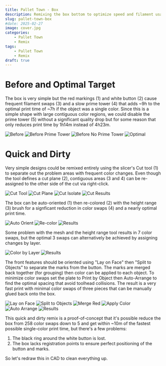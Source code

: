 ```yaml
---
title: Pallet Town - Box
description: Remixing the box bottom to optimize speed and filament usage.
slug: pallet-town-box
#date: 2025-02-27
image: cover.jpg
categories:
    - Pallet Town
    - Remix
tags:
    - Pallet Town
    - Remix
draft: true
---
```


# Before and Optimal Target
The box is very simple but the red markings (1) and white button (2) cause frequent filament swaps (3) and a slow prime tower (4) that adds ~9h to the optimal print time of ~7h if the object was a single color.  Since this is a simple shape with large contiguous color regions, we could disable the prime tower  (5) without a significant quality drop but for some reason that only reduces print time by 1h14m instead of 4h23m.

![Before](before.png) ![Before Prime Tower](before-prime.png) ![Before No Prime Tower](before-no-prime.png) ![Optimal](optimal.png)

# Quick and Dirty
Very simple designs could be remixed entirely using the slicer's Cut tool (1) to separate out the problem areas with frequent color changes.  Even though the tool defines a cut plane (2), contiguous areas (3 and 4) can be re-assigned to the other side of the cut via right-click. 

![Cut Tool](cut-1.png) ![Cut Plane](cut-2.png) ![Cut Isolate](cut-3.png) ![Cut Results](cut-4.png)

The box can be auto-oriented (1) then re-colored (2) with the height range (3) brush for a signficant reduction in color swaps (4) and a nearly optimal print time.

![Auto Orient](quick-box-1.png) ![Re-color](quick-box-2.png) ![Results](quick-box-3.png) 

Some problem with the mesh and the height range tool results in 7 color swaps, but the optimal 3 swaps can alternatively be achieved by assigning changes by layer. 

![Color by Layer](quick-box-layer-1.png) ![Results](quick-box-layer-2.png)

The front features should be oriented using "Lay on Face" then "Split to Objects" to separate the marks from the button.  The marks are merged back together (for grouping) then color can be applied to each object.  To minimize color swaps set the plate to Print by Object then Auto-Arrange to find the optimal spacing that avoid toolhead collisions.  The result is a very fast print with minimal color swaps of three pieces that can be manually glued back onto the box.

![Lay on Face](quick-marks-1.png) ![Split to Objects](quick-marks-2.png) ![Merge Red](quick-marks-3.png) ![Apply Color](quick-marks-4.png) ![Auto Arrange](quick-marks-5.png) ![Results](quick-marks-6.png) 

This quick and dirty remix is a proof-of-concept that it's possible reduce the box from 258 color swaps down to 5 and get within ~10m of the fastest possible single-color print time, but there's a few problems:
1. The black ring around the white button is lost.
2. The box lacks registration points to ensure perfect positioning of the button and marks.

So let's redraw this in CAD to clean everything up.